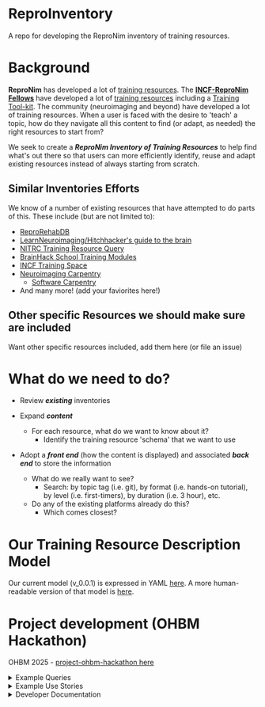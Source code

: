 # ReproInventory
A repo for developing the ReproNim inventory of training resources.

# Background
**ReproNim** has developed a lot of [training resources](https://www.repronim.org/teach.html). 
The **[INCF-ReproNim Fellows](https://www.repronim.org/fellowship.html)** have developed a lot of [training resources](https://www.repronim.org/fellows-resources) including a [Training Tool-kit](https://drive.google.com/drive/u/0/folders/1_qLgvQAI_71768_45gMBb7n4DpsY7Wil).
The community (neuroimaging and beyond) have developed a lot of training resources. When a user is faced with the 
desire to 'teach' a topic, how do they navigate all this content to find (or adapt, as needed) the right resources 
to start from?

We seek to create a ***ReproNim Inventory of Training Resources*** to help find what's out there so that users can more efficiently 
identify, reuse and adapt existing resources instead of always starting from scratch.

## Similar Inventories Efforts
We know of a number of existing resources that have attempted to do parts of this. These include (but are not limited to):
* [ReproRehabDB](https://reprorehabdb.usc.edu/)
* [LearnNeuroimaging/Hitchhacker's guide to the brain](https://learn-neuroimaging.github.io/hitchhackers_guide_brain/)
* [NITRC Training Resource Query](https://www.nitrc.org/search/?type_of_search=group&q=training)
* [BrainHack School Training Modules](https://school-brainhack.github.io/modules/)
* [INCF Training Space](https://training.incf.org/)
* [Neuroimaging Carpentry](https://conp-pcno-training.github.io/neuroimaging-carpentry/)
  * [Software Carpentry](https://www.software-carpentry.org/)
* And many more! (add your faviorites here!)


## Other specific Resources we should make sure are included
Want other specific resources included, add them here (or file an issue)

# What do we need to do?
* Review ***existing*** inventories
* Expand ***content***
  * For each resource, what do we want to know about it?
    * Identify the training resource 'schema' that we want to use

* Adopt a ***front end*** (how the content is displayed) and associated ***back end*** to store the information
  * What do we really want to see?
     * Search: by topic tag (i.e. git), by format (i.e. hands-on tutorial), by level (i.e. first-timers), by duration (i.e. 3 hour), etc. 
  * Do any of the existing platforms already do this?
     * Which comes closest? 

     
# Our Training Resource Description Model

Our current model (v_0.0.1) is expressed in YAML [here](model/model.yaml). A more human-readable version of that model is [here](model/model.md).


# Project development (OHBM Hackathon)

OHBM 2025 - [project-ohbm-hackathon here](https://github.com/ohbm/hackathon2025/issues/7)

<details> 
<summary>Example Queries</summary>
 
# Example Queries
* I would like to find a 1 hour lecture to introduce git/github to novice first year graduate students in my Introduction to Computational Neuroscience course
* I would like to find 1.5 hr multishell diffusion (dMRI) course video (in lecture style)
* I would like to know whether the course depends on some installation requirements/ pre-requesites (other than skill level)
* I would like to find a course on python that preps my undergraduate students for my neuroimaging with python class
* I would like to find a 1-day workshop on "Introduction to Reproducible Neuroimaging" to provide to my lab of 20 members, who range from RA (data collection, data analysis) to clinical investigators.

* Can I find a hands-on tutorial for BIDS conversion of my DICOM data

### *By Skill Level or Prerequisites*

* “What beginner-level tutorials are available for fMRI analysis?”
* “Are there any advanced courses that require experience with FreeSurfer?”


### *By Software or Tool*

* “Show me all courses that use Python and AFNI.”
* “Are there tutorials that involve SPM and are hands-on?”


### *By Imaging Modality*

* “What training materials cover resting-state fMRI?”
* “Any diffusion MRI (DWI) tutorials using open datasets?”


### *By Format or Delivery*

* “What video-based tutorials are self-paced?”
* “Are there instructor-led courses longer than 1 week?”

### *By Research Application*

* “Do you have any training focused on pediatric neuroimaging?”
* “What resources are relevant for clinical research?”


### *By Language or Accessibility*

* “Are there any Spanish-language courses on structural MRI?”
* “Which tutorials include assessments or quizzes?”

</details>

<details>
<summary>Example Use Stories</summary>

## Example Use Stories

1. **New PhD Student**

“I’m just starting in a neuroimaging lab and I’ve never used FreeSurfer. I want a beginner-friendly, step-by-step guide in English, ideally with video or interactive examples. It should be focused on structural MRI.”

***Query:***
* Level = Beginner
* Software = FreeSurfer
* Format = video OR tutorial
* Modality = Structural
* Language = English

2. **Clinical Neuroscientist Switching to Python**

“I’ve worked in clinical MRI research using SPM and MATLAB. I want to transition to Python and need resources on functional MRI analysis using open datasets.”

***Query:***
* Software = SPM OR Python
* Modality = Functional
* Open dataset = Yes
* Format = Hands-on / tutorial
* Language = English

3. **Instructor Designing a Curriculum**

“I’m building a neuroimaging methods course and want to include diverse materials—lectures, blogs, tutorials—across beginner to advanced levels. I want content I can reuse, so open datasets are a plus.”

***Query:***
Level = Beginner to Advanced
Content format = Any
Open dataset = Yes
Delivery = Instructor

4. **International Learner**

“I’m a French-speaking student interested in learning about fMRI preprocessing using FSL.”

***Query:***
* Language = French
* Software = FSL
* Modality = Functional


</details>

<details>
<summary>Developer Documentation</summary>
 
# Developer Documentation

## Frontend

Example figure from the frontend (on 'dummy' data):
![image](pics/ExampleViewer.png)

### Build dependencies

- nodejs

  You can install from https://nodejs.org/en/download/

### Local development

- Get the project source code

  ```bash
  git clone https://github.com/ReproNim/ReproInventory.git
  ```

- Install dependencies

```bash
cd frontend
npm install
```

- Now run the app by running

```bash
npm run dev
```

</details>
